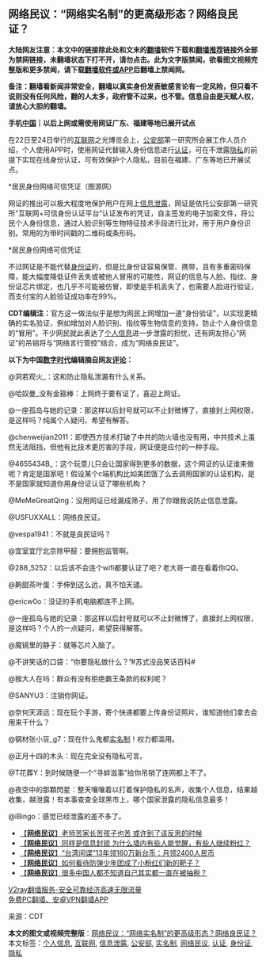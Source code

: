  <h2>网络民议：“网络实名制”的更高级形态？网络良民证？</h2> <p class="notice"><b>大陆网友注意：本文中的链接除此处和文末的<a href="https://github.com/bannedbook/fanqiang" >翻墙</a>软件下载和<a href="https://github.com/killgcd/justmysocks/blob/master/README.md">翻墙推荐</a>链接外全部为禁网链接，未翻墙状态下打不开，请勿点击。此为文字版禁闻，欲看图文视频完整版和更多禁闻，请下载<a href="https://github.com/bannedbook/fanqiang">翻墙软件或APP</a>后翻墙上禁闻网。</p><p>备注：翻墙看新闻非常安全，翻墙以真实身份发表敏感言论有一定风险，但只看不说则没有任何风险，翻的人太多，政府管不过来，也不管。信息自由是天赋人权，请放心大胆的翻墙。</b></p>  <div class="entry"> <p><strong>手机<span class='wp_keywordlink_affiliate'><a href="https://www.bannedbook.org/" title="中国" target="_blank">中国</a></span>｜以后上网或需使用网证广东、福建等地已展开试点</strong></p> <p>在22日至24日举行的<a href="https://www.bannedbook.org/bnews/tag/%e4%ba%92%e8%81%94%e7%bd%91/" class="st_tag internal_tag" rel="tag" title="标签 互联网 下的日志">互联网</a>之光博览会上，<a href="https://www.bannedbook.org/bnews/tag/%e5%85%ac%e5%ae%89%e9%83%a8/" class="st_tag internal_tag" rel="tag" title="标签 公安部 下的日志">公安部</a>第一研究所会展工作人员介绍，个人使用APP时，使用网证代替输入身份信息进行<a href="https://www.bannedbook.org/bnews/tag/%E8%AE%A4%E8%AF%81/" class="st_tag internal_tag" rel="tag" title="标签 认证 下的日志">认证</a>，可在不泄露<a href="https://www.bannedbook.org/bnews/tag/%e9%9a%90%e7%a7%81/" class="st_tag internal_tag" rel="tag" title="标签 隐私 下的日志">隐私</a>的前提下实现在线身份认证，可有效保护个人隐私，目前在福建、广东等地已开展试点。</p> <p>*居民身份网络可信凭证（图源网）</p> <p>网证的推出可以极大程度地保护用户在网上<a href="https://www.bannedbook.org/bnews/tag/%E4%BF%A1%E6%81%AF%E6%B3%84%E9%9C%B2/" class="st_tag internal_tag" rel="tag" title="标签 信息泄露 下的日志">信息泄露</a>，网证是依托公安部第一研究所“互联网+可信身份认证平台”认证发布的凭证，自主签发的电子加密文件，将公民个人身份信息，通过人脸识别等生物特征技术手段进行比对，用于用户身份识别。常用的为带时间戳的二维码或条形码。</p> <p>*居民身份网络可信凭证</p> <p>不过网证是不能代替<a href="https://www.bannedbook.org/bnews/tag/%e8%ba%ab%e4%bb%bd%e8%af%81/" class="st_tag internal_tag" rel="tag" title="标签 身份证 下的日志">身份证</a>的，但是比身份证容易保管、携带，且有多重密码保障，能大幅度降低证件丢失或被他人冒用的可能性，网证的信息与人脸、指纹、身份证芯片绑定，也几乎不可能被仿冒，即使是手机丢失了，也需要人脸进行验证，而支付宝的人脸验证成功率在99%。</p> <p><strong>CDT编辑注：</strong>官方这一做法似乎是想为网民上网增加一道“身份验证”，以实现更精确的实名验证，例如增加对人脸识别、指纹等生物信息的支持，防止个人身份信息的“冒用”。不少网民就此表达了<a href="https://www.bannedbook.org/bnews/tag/%E4%B8%AA%E4%BA%BA%E4%BF%A1%E6%81%AF/" class="st_tag internal_tag" rel="tag" title="标签 个人信息 下的日志">个人信息</a>进一步泄露的担忧，还有网友担心“网证”的吊销将与“网络言行管控”结合，成为“网络良民证”。</p> <p><strong>以下为中国<span class='wp_keywordlink_affiliate'><a href="https://chinadigitaltimes.net/chinese/" title="中国数字时代" target="_blank">数字时代</a></span>编辑摘自网友<span class='wp_keywordlink_affiliate'><a href="https://www.bannedbook.org/bnews/comments/" title="新闻评论" target="_blank">评论</a></span>：</strong></p>  <p>@洞若观火_：这和防止隐私泄漏有什么关系。</p> <p>@哈奴曼_没有金箍棒：上网终于要有证了，喜迎上网证。</p> <p>@一座孤岛与她的记录：那这样以后封号就可以不止封微博了，直接封上网权限，是这样吗？纯属个人疑问，希望有解答。</p> <p>@chenweijian2011：即使西方技术打破了中共的防火墙也没有用，中共技术上虽然无法阻挡，但他有比技术更厉害的手段，网证便是应付的一种手段。</p> <p>@4655434B_：这个玩意儿只会让国家得到更多的数据，这个网证的认证谁来做呢？肯定是国家吧！假设某个c端机构比如美团饿了么去调用国家的认证机构，是不是国家就知道你用身份证认证了哪些机构？</p> <p>@MeMeGreatQing：没用网证已经漏成筛子，用了你跟我说防止信息泄露。</p> <p>@USFUXXALL：网络良民证。</p> <p>@vespa1941：不就是良民证吗？</p>  <p>@宜室宜厅北京除甲醛：要拥抱监管啊。</p> <p>@288_5252：以后该不会连个wifi都要认证了吧？老大哥一直在看着你QQ。</p> <p>@齁甜茶叶蛋：手伸到这么远，真不怕天谴。</p> <p>@ericw0o：没证的手机电脑都连不上网。</p> <p>@一座孤岛与她的记录：那这样以后封号就可以不止封微博了，直接封上网权限，是这样吗？个人的一点疑问，希望获得解答。</p> <p>@魔镜里的静子：就等芯片入脑了。</p> <p>@不讲笑话的口袋：“你要隐私做什么？”#苏式没品笑话百科#</p> <p>@猴大人在吗：群众有没有拒绝霸王条款的权利呢？</p>  <p>@SANYU3：注销你网证。</p> <p>@奈何天涯远：现在玩个手游，寄个快递都要上传身份证照片，谁知道他们拿去会用来干什么？</p> <p>@钢材张小豆_g7：现在什么鬼都<a href="https://www.bannedbook.org/bnews/tag/%E5%AE%9E%E5%90%8D%E5%88%B6/" class="st_tag internal_tag" rel="tag" title="标签 实名制 下的日志">实名制</a>！权力都滥用。</p> <p>@正月十四的木头：现在完全没有隐私可言。</p> <p>@T花葬Y：到时候随便一个“寻衅滋事”给你吊销了连网都上不了。</p> <p>@夜空中的那顆閃星：整天嚷嚷着以打着保护隐私的名声，收集个人信息，结果越收集，越泄露！有本事查查全球黑市上，哪个国家泄露的隐私信息最多！</p> <p>@iBingo：感觉已经泄露的差不多了。</p> <ul class='op-related-articles' title='相关阅读'> <li><a href='https://www.bannedbook.org/bnews/baitai/20201105/1426332.html' target='_blank'>【<b>网络民议</b>】老师苦家长苦孩子也苦 或许到了该反思的时候</a></li> <li><a href='https://www.bannedbook.org/bnews/baitai/20201102/1424389.html' target='_blank'>【<b>网络民议</b>】同样是信息封锁 为什么墙内有些人能觉醒，有些人继续粉红？</a></li> <li><a href='https://www.bannedbook.org/bnews/baitai/20201016/1414529.html' target='_blank'>【<b>网络民议</b>】“台湾间谍”13年领160万新台币：月领2400人民币</a></li> <li><a href='https://www.bannedbook.org/bnews/baitai/20201012/1412460.html' target='_blank'>【<b>网络民议</b>】如何看待防弹少年团成了小粉红们新的靶子？</a></li> <li><a href='https://www.bannedbook.org/bnews/baitai/20201007/1409619.html' target='_blank'>【<b>网络民议</b>】很多中国人都不知道自己其实都一直在被抽税？</a></li> </ul> <p class="texttj"> <a href="https://www.bannedbook.org/forum23/topic22702.html" target="_blank">V2ray翻墙服务-安全可靠经济高速无限流量</a><br/> <a href="https://github.com/bannedbook/fanqiang/wiki/%E7%A6%81%E9%97%BB%E7%BD%91%E5%AE%89%E5%8D%93%E7%BF%BB%E5%A2%99%E6%96%B0%E9%97%BBAPP" target="_blank">免费PC翻墙、安卓VPN翻墙APP</a></p><p> 来源：CDT </p> <a name='sharetosocial'></a>       <div><b>本文的图文或视频完整版</b>：<a href='https://www.bannedbook.org/bnews/comments/20201126/1437299.html'>网络民议：“网络实名制”的更高级形态？网络良民证？</a></div>  </div><!--END ENTRY--> <div class="postfooter"> <div>本文标签：<a href="https://www.bannedbook.org/bnews/tag/%E4%B8%AA%E4%BA%BA%E4%BF%A1%E6%81%AF/" rel="tag">个人信息</a>, <a href="https://www.bannedbook.org/bnews/tag/%e4%ba%92%e8%81%94%e7%bd%91/" rel="tag">互联网</a>, <a href="https://www.bannedbook.org/bnews/tag/%E4%BF%A1%E6%81%AF%E6%B3%84%E9%9C%B2/" rel="tag">信息泄露</a>, <a href="https://www.bannedbook.org/bnews/tag/%e5%85%ac%e5%ae%89%e9%83%a8/" rel="tag">公安部</a>, <a href="https://www.bannedbook.org/bnews/tag/%E5%AE%9E%E5%90%8D%E5%88%B6/" rel="tag">实名制</a>, <a href="https://www.bannedbook.org/bnews/tag/%e7%bd%91%e7%bb%9c%e6%b0%91%e8%ae%ae/" rel="tag">网络民议</a>, <a href="https://www.bannedbook.org/bnews/tag/%E8%AE%A4%E8%AF%81/" rel="tag">认证</a>, <a href="https://www.bannedbook.org/bnews/tag/%e8%ba%ab%e4%bb%bd%e8%af%81/" rel="tag">身份证</a>, <a href="https://www.bannedbook.org/bnews/tag/%e9%9a%90%e7%a7%81/" rel="tag">隐私</a></div>  </div><!--END POSTFOOTER--> 